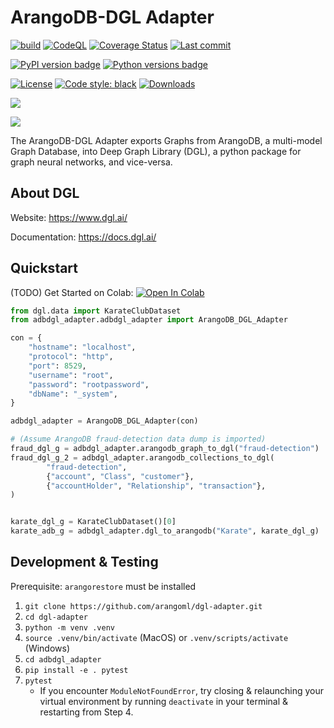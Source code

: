 # ArangoDB-DGL Adapter

[![build](https://github.com/arangoml/dgl-adapter/actions/workflows/build.yml/badge.svg?branch=master)](https://github.com/arangoml/dgl-adapter/actions/workflows/build.yml)
[![CodeQL](https://github.com/arangoml/dgl-adapter/actions/workflows/analyze.yml/badge.svg?branch=master)](https://github.com/arangoml/dgl-adapter/actions/workflows/analyze.yml)
[![Coverage Status](https://coveralls.io/repos/github/arangoml/dgl-adapter/badge.svg?branch=master)](https://coveralls.io/github/arangoml/dgl-adapter)
[![Last commit](https://img.shields.io/github/last-commit/arangoml/dgl-adapter)](https://github.com/arangoml/dgl-adapter/commits/master)

[![PyPI version badge](https://img.shields.io/pypi/v/adbdgl-adapter?color=3775A9&style=for-the-badge&logo=pypi&logoColor=FFD43B)](https://pypi.org/project/adbdgl-adapter/)
[![Python versions badge](https://img.shields.io/pypi/pyversions/adbdgl-adapter?color=3776AB&style=for-the-badge&logo=python&logoColor=FFD43B)](https://pypi.org/project/adbdgl-adapter/)

[![License](https://img.shields.io/github/license/arangoml/dgl-adapter?color=9E2165&style=for-the-badge)](https://github.com/arangoml/dgl-adapter/blob/master/LICENSE)
[![Code style: black](https://img.shields.io/static/v1?style=for-the-badge&label=code%20style&message=black&color=black)](https://github.com/psf/black)
[![Downloads](https://img.shields.io/badge/dynamic/json?style=for-the-badge&color=282661&label=Downloads&query=total_downloads&url=https://api.pepy.tech/api/projects/adbdgl-adapter)](https://pepy.tech/project/adbdgl-adapter)

![](https://raw.githubusercontent.com/arangoml/dgl-adapter/examples/assets/logos/adb_logo.png)

![](https://raw.githubusercontent.com/arangoml/dgl-adapter/examples/assets/logos/dgl_logo.png)

The ArangoDB-DGL Adapter exports Graphs from ArangoDB, a multi-model Graph Database, into Deep Graph Library (DGL), a python package for graph neural networks, and vice-versa.


## About DGL

Website: https://www.dgl.ai/

Documentation: https://docs.dgl.ai/

##  Quickstart

(TODO) Get Started on Colab: <a href="https://colab.research.google.com/github/arangoml/dgl-adapter/blob/master/examples/ArangoDB_DGL_Adapter.ipynb" target="_parent"><img src="https://colab.research.google.com/assets/colab-badge.svg" alt="Open In Colab"/></a>


```py
from dgl.data import KarateClubDataset
from adbdgl_adapter.adbdgl_adapter import ArangoDB_DGL_Adapter

con = {
    "hostname": "localhost",
    "protocol": "http",
    "port": 8529,
    "username": "root",
    "password": "rootpassword",
    "dbName": "_system",
}

adbdgl_adapter = ArangoDB_DGL_Adapter(con)

# (Assume ArangoDB fraud-detection data dump is imported)
fraud_dgl_g = adbdgl_adapter.arangodb_graph_to_dgl("fraud-detection")
fraud_dgl_g_2 = adbdgl_adapter.arangodb_collections_to_dgl(
        "fraud-detection", 
        {"account", "Class", "customer"},
        {"accountHolder", "Relationship", "transaction"},
)


karate_dgl_g = KarateClubDataset()[0]
karate_adb_g = adbdgl_adapter.dgl_to_arangodb("Karate", karate_dgl_g)
```

##  Development & Testing

Prerequisite: `arangorestore` must be installed

1. `git clone https://github.com/arangoml/dgl-adapter.git`
2. `cd dgl-adapter`
3. `python -m venv .venv`
4. `source .venv/bin/activate` (MacOS) or `.venv/scripts/activate` (Windows)
5. `cd adbdgl_adapter`
6. `pip install -e . pytest`
7. `pytest`
    * If you encounter `ModuleNotFoundError`, try closing & relaunching your virtual environment by running `deactivate` in your terminal & restarting from Step 4.
